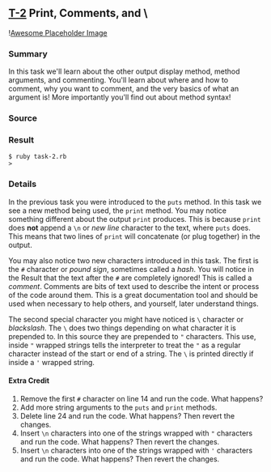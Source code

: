 ## [T-2](id:section-three) Print, Comments, and \\
\![Awesome Placeholder Image](http://dummyimage.com/300/00/44.png&text=Awesome%20Placeholder "So awesome.")

### Summary
In this task we'll learn about the other output display method, method arguments, and commenting. You'll learn about where and how to comment, why you want to comment, and the very basics of what an argument is! More importantly you'll find out about method syntax!

### Source


### Result
    $ ruby task-2.rb
    > 

### Details
In the previous task you were introduced to the `puts` method. In this task we see a new method being used, the `print` method. You may notice something different about the output `print` produces. This is because `print` does **not** append a `\n` or _new line_ character to the text, where `puts` does. This means that two lines of `print` will concatenate (or plug together) in the output.

You may also notice two new characters introduced in this task. The first is the `#` character or _pound sign_, sometimes called a _hash_. You will notice in the Result that the text after the `#` are completely ignored! This is called a _comment_. Comments are bits of text used to describe the intent or process of the code around them. This is a great documentation tool and should be used when necessary to help others, and yourself, later understand things.

The second special character you might have noticed is `\` character or _blackslash_. The `\` does two things depending on what character it is prepended to. In this source they are prepended to `"` characters. This use, inside `"` wrapped strings tells the interpreter to treat the `"` as a regular character instead of the start or end of a string. The `\` is printed directly if inside a `'` wrapped string.

#### Extra Credit
1. Remove the first `#` character on line 14 and run the code. What happens?
2. Add more string arguments to the `puts` and `print` methods.
3. Delete line 24 and run the code. What happens? Then revert the changes.
4. Insert `\n` characters into one of the strings wrapped with `"` characters and run the code. What happens? Then revert the changes.
5. Insert `\n` characters into one of the strings wrapped with `'` characters and run the code. What happens? Then revert the changes.

